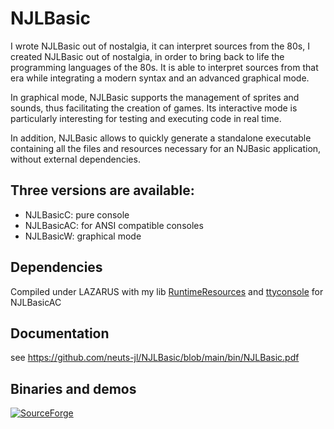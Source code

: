 # NJLBasic

I wrote NJLBasic out of nostalgia, it can interpret sources from the 80s, 
I created NJLBasic out of nostalgia, in order to bring back to life the programming languages ​​of the 80s. 
It is able to interpret sources from that era while integrating a modern syntax and an advanced graphical mode.

In graphical mode, NJLBasic supports the management of sprites and sounds, thus facilitating the creation of games. Its interactive mode is particularly interesting for testing and executing code in real time.

In addition, NJLBasic allows to quickly generate a standalone executable containing all the files and resources necessary for an NJBasic application, without external dependencies.

## Three versions are available:
 - NJLBasicC: pure console
 - NJLBasicAC: for ANSI compatible consoles
 - NJLBasicW: graphical mode 

## Dependencies
Compiled under LAZARUS with my lib [RuntimeResources](https://github.com/neuts-jl/RuntimeResources)
and [ttyconsole](https://github.com/neuts-jl/ttyconsole) for NJLBasicAC

## Documentation
see https://github.com/neuts-jl/NJLBasic/blob/main/bin/NJLBasic.pdf

## Binaries and demos
[![SourceForge](https://img.shields.io/badge/SourceForge-Download-orange)](https://sourceforge.net/projects/njlbasic/files/latest/download)


